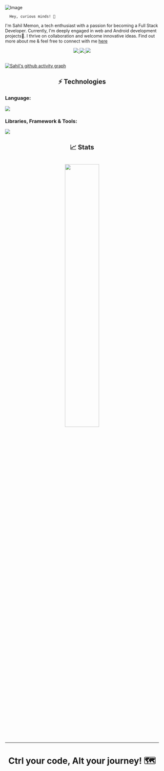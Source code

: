 ![Image](https://i.imgur.com/qGoqmSO.gif)

      Hey, curious minds! 🚀

 I'm Sahil Memon, a tech enthusiast with a passion for becoming a Full Stack Developer. Currently, I'm deeply engaged in web and Android development projects🤺. I thrive on collaboration and welcome innovative ideas. Find out more about me & feel free to connect with me [here](https://msahil.bio.link)
 
<div align="center">
  <a href="mailto:ms.sahilmemon@gmail.com">
    <img src="https://img.shields.io/badge/techv.sahil@gmail.com-D14836?style=for-the-badge&logo=gmail&logoColor=white"/>
  </a>
  <a href="https://www.linkedin.com/in/sahil-memon">
    <img src="https://img.shields.io/badge/sahil%20memon-0077B5?style=for-the-badge&logo=linkedin&logoColor=white"/>  
  </a>
  <a>
  <a href="https://discordapp.com/users/1118861913363853323">
    <img src="https://img.shields.io/badge/SamFusedBits-5865F2?style=for-the-badge&logo=discord&logoColor=white"/>
  </a>
</div><br/>
    
[![Sahil's github activity graph](https://github-readme-activity-graph.vercel.app/graph?username=SamFusedBits&bg_color=0f2d3d&color=1cadfb&line=1cadfb&point=1cadfb&area=true&hide_border=true)](https://github.com/ashutosh00710/github-readme-activity-graph)

<h2 align="center">⚡ Technologies</h2>

### Language:

  <a href="https:skillicons.dev">
    <img src="https://skillicons.dev/icons?i=java,python,javascript,dotnet,php,html,css,mysql"/>
  </a>

### Libraries, Framework & Tools:

   <a href="https:skillicons.dev">
    <img src="https://skillicons.dev/icons?i=react,bootstrap,tailwind,redis,mongodb,firebase,git,github,heroku,vercel,vscode,idea,visualstudio,linux,androidstudio"/>
   </a>

<h2 align="center">📈 Stats </h2>
<br>
<div align="center">
   <img width="47%" src="https://github-readme-streak-stats.herokuapp.com/?user=SamFusedBits&theme=tokyonight" />
</div>

<br/><br/>
<hr/>

<h1 align="center">Ctrl your code, Alt your journey! 🗺️</h1>

